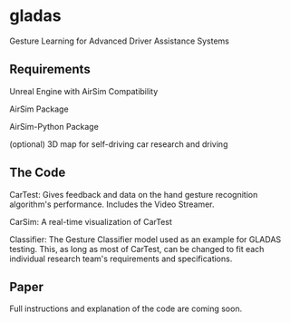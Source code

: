# gladas
Gesture Learning for Advanced Driver Assistance Systems

## Requirements

Unreal Engine with AirSim Compatibility

AirSim Package

AirSim-Python Package

(optional) 3D map for self-driving car research and driving

## The Code
CarTest: Gives feedback and data on the hand gesture recognition algorithm's performance. Includes the Video Streamer.


CarSim: A real-time visualization of CarTest


Classifier: The Gesture Classifier model used as an example for GLADAS testing. This, as long as most of CarTest, can be changed to fit each individual research team's requirements and specifications.

## Paper
Full instructions and explanation of the code are coming soon.
